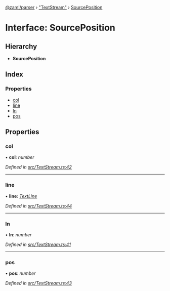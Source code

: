 [@zaml/parser](../README.md) › ["TextStream"](../modules/_textstream_.md) › [SourcePosition](_textstream_.sourceposition.md)

# Interface: SourcePosition

## Hierarchy

* **SourcePosition**

## Index

### Properties

* [col](_textstream_.sourceposition.md#col)
* [line](_textstream_.sourceposition.md#line)
* [ln](_textstream_.sourceposition.md#ln)
* [pos](_textstream_.sourceposition.md#pos)

## Properties

###  col

• **col**: *number*

*Defined in [src/TextStream.ts:42](https://github.com/nexushubs/zaml-lang/blob/226a4c7/packages/zaml-parser/src/TextStream.ts#L42)*

___

###  line

• **line**: *[TextLine](../classes/_textline_.textline.md)*

*Defined in [src/TextStream.ts:44](https://github.com/nexushubs/zaml-lang/blob/226a4c7/packages/zaml-parser/src/TextStream.ts#L44)*

___

###  ln

• **ln**: *number*

*Defined in [src/TextStream.ts:41](https://github.com/nexushubs/zaml-lang/blob/226a4c7/packages/zaml-parser/src/TextStream.ts#L41)*

___

###  pos

• **pos**: *number*

*Defined in [src/TextStream.ts:43](https://github.com/nexushubs/zaml-lang/blob/226a4c7/packages/zaml-parser/src/TextStream.ts#L43)*
